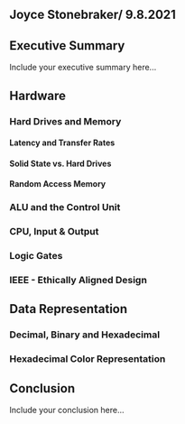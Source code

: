 ## Joyce Stonebraker/ 9.8.2021

## Executive Summary 
Include your executive summary here...

## Hardware
### Hard Drives and Memory
#### Latency and Transfer Rates
#### Solid State vs. Hard Drives
#### Random Access Memory
### ALU and the Control Unit
### CPU, Input & Output
### Logic Gates 
### IEEE - Ethically Aligned Design

## Data Representation
### Decimal, Binary and Hexadecimal
### Hexadecimal Color Representation

## Conclusion
Include your conclusion here...
